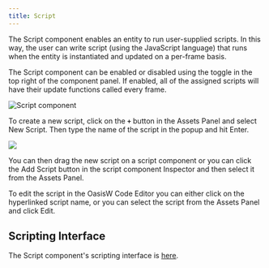 ```yaml
---
title: Script
---
```


The Script component enables an entity to run user-supplied scripts. In this way, the user can write script (using the JavaScript language) that runs when the entity is instantiated and updated on a per-frame basis.

The Script component can be enabled or disabled using the toggle in the top right of the component panel. If enabled, all of the assigned scripts will have their update functions called every frame.

![Script component](/img/user-manual/scenes/components/component-script.png)

To create a new script, click on the **`+`** button in the Assets Panel and select New Script. Then type the name of the script in the popup and hit Enter.

<img loading="lazy" src="/img/user-manual/scenes/components/new-script.jpg" />

You can then drag the new script on a script component or you can click the Add Script button in the script component Inspector and then select it from the Assets Panel.

To edit the script in the OasisW Code Editor you can either click on the hyperlinked script name, or you can select the script from the Assets Panel and click Edit.

## Scripting Interface

The Script component's scripting interface is [here][2].

[2]: https://manual.oasisserver.link/engine/classes/ScriptComponent.html
